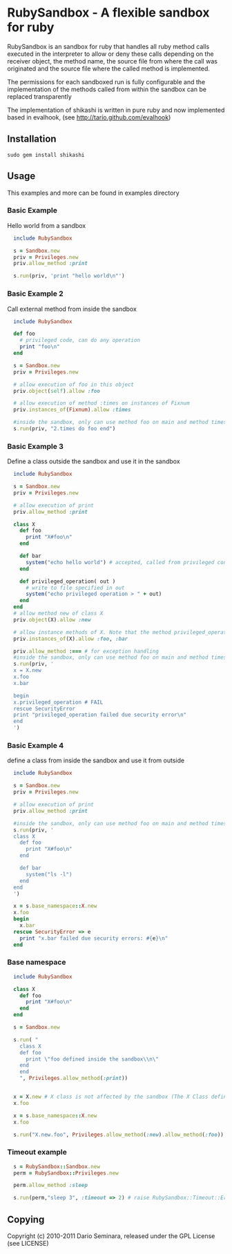 # RubySandbox - A flexible sandbox for ruby

RubySandbox is an sandbox for ruby that handles all ruby method calls executed in the interpreter to allow or deny
these calls depending on the receiver object, the method name, the source file from where the call was originated
and the source file where the called method is implemented.

The permissions for each sandboxed run is fully configurable and the implementation of the methods called from within
the sandbox can be replaced transparently

The implementation of shikashi is written in pure ruby and now implemented based in evalhook, (see http://tario.github.com/evalhook)

## Installation

```
sudo gem install shikashi
```

## Usage

This examples and more can be found in examples directory

### Basic Example

Hello world from a sandbox

```ruby
  include RubySandbox

  s = Sandbox.new
  priv = Privileges.new
  priv.allow_method :print

  s.run(priv, 'print "hello world\n"')
```

### Basic Example 2

Call external method from inside the sandbox

```ruby
  include RubySandbox

  def foo
    # privileged code, can do any operation
    print "foo\n"
  end

  s = Sandbox.new
  priv = Privileges.new

  # allow execution of foo in this object
  priv.object(self).allow :foo

  # allow execution of method :times on instances of Fixnum
  priv.instances_of(Fixnum).allow :times

  #inside the sandbox, only can use method foo on main and method times on instances of Fixnum
  s.run(priv, "2.times do foo end")
```

### Basic Example 3

Define a class outside the sandbox and use it in the sandbox

```ruby
  include RubySandbox

  s = Sandbox.new
  priv = Privileges.new

  # allow execution of print
  priv.allow_method :print

  class X
    def foo
      print "X#foo\n"
    end

    def bar
      system("echo hello world") # accepted, called from privileged context
    end

    def privileged_operation( out )
      # write to file specified in out
      system("echo privileged operation > " + out)
    end
  end
  # allow method new of class X
  priv.object(X).allow :new

  # allow instance methods of X. Note that the method privileged_operations is not allowed
  priv.instances_of(X).allow :foo, :bar

  priv.allow_method :=== # for exception handling
  #inside the sandbox, only can use method foo on main and method times on instances of Fixnum
  s.run(priv, '
  x = X.new
  x.foo
  x.bar

  begin
  x.privileged_operation # FAIL
  rescue SecurityError
  print "privileged_operation failed due security error\n"
  end
  ')
```

### Basic Example 4

define a class from inside the sandbox and use it from outside

```ruby
  include RubySandbox

  s = Sandbox.new
  priv = Privileges.new

  # allow execution of print
  priv.allow_method :print

  #inside the sandbox, only can use method foo on main and method times on instances of Fixnum
  s.run(priv, '
  class X
    def foo
      print "X#foo\n"
    end

    def bar
      system("ls -l")
    end
  end
  ')

  x = s.base_namespace::X.new
  x.foo
  begin
    x.bar
  rescue SecurityError => e
    print "x.bar failed due security errors: #{e}\n"
  end
```

### Base namespace

```ruby
  include RubySandbox

  class X
    def foo
      print "X#foo\n"
    end
  end

  s = Sandbox.new

  s.run( "
    class X
    def foo
      print \"foo defined inside the sandbox\\n\"
    end
    end
    ", Privileges.allow_method(:print))


  x = X.new # X class is not affected by the sandbox (The X Class defined in the sandbox is SandboxModule::X)
  x.foo

  x = s.base_namespace::X.new
  x.foo

  s.run("X.new.foo", Privileges.allow_method(:new).allow_method(:foo))
```

### Timeout example

```ruby
  s = RubySandbox::Sandbox.new
  perm = RubySandbox::Privileges.new

  perm.allow_method :sleep

  s.run(perm,"sleep 3", :timeout => 2) # raise RubySandbox::Timeout::Error after 2 seconds
```

## Copying

Copyright (c) 2010-2011 Dario Seminara, released under the GPL License (see LICENSE)
